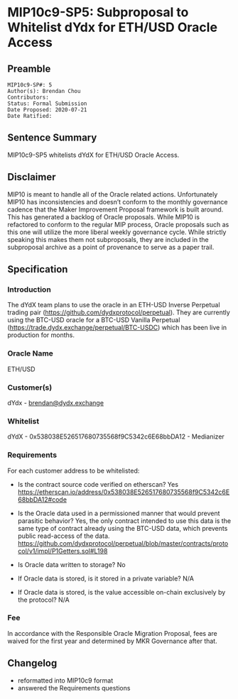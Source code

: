 # MIP10c9-SP5: Subproposal to Whitelist dYdx for ETH/USD Oracle Access

## Preamble

```
MIP10c9-SP#: 5
Author(s): Brendan Chou
Contributors:
Status: Formal Submission
Date Proposed: 2020-07-21
Date Ratified:
```
## Sentence Summary
MIP10c9-SP5 whitelists dYdX for ETH/USD Oracle Access.

## Disclaimer

MIP10 is meant to handle all of the Oracle related actions. Unfortunately MIP10 has inconsistencies and doesn’t conform to the monthly governance cadence that the Maker Improvement Proposal framework is built around. This has generated a backlog of Oracle proposals. While MIP10 is refactored to conform to the regular MIP process, Oracle proposals such as this one will utilize the more liberal weekly governance cycle. While strictly speaking this makes them not subproposals, they are included in the subproposal archive as a point of provenance to serve as a paper trail.

## Specification

### Introduction
The dYdX team plans to use the oracle in an ETH-USD Inverse Perpetual trading pair (https://github.com/dydxprotocol/perpetual). They are currently using the BTC-USD oracle for a BTC-USD Vanilla Perpetual (https://trade.dydx.exchange/perpetual/BTC-USDC) which has been live in production for months.

### Oracle Name

ETH/USD

### Customer(s)

dYdx - brendan@dydx.exchange

### Whitelist

dYdX - 0x538038E526517680735568f9C5342c6E68bbDA12 - Medianizer

### Requirements

For each customer address to be whitelisted:

* Is the contract source code verified on etherscan?
Yes https://etherscan.io/address/0x538038E526517680735568f9C5342c6E68bbDA12#code

* Is the Oracle data used in a permissioned manner that would prevent parasitic behavior?
Yes, the only contract intended to use this data is the same type of contract already using the BTC-USD data, which prevents public read-access of the data.
https://github.com/dydxprotocol/perpetual/blob/master/contracts/protocol/v1/impl/P1Getters.sol#L198

* Is Oracle data written to storage?
No

* If Oracle data is stored, is it stored in a private variable?
N/A

* If Oracle data is stored, is the value accessible on-chain exclusively by the protocol?
N/A

### Fee

In accordance with the Responsible Oracle Migration Proposal, fees are waived for the first year and determined by MKR Governance after that.

## Changelog

* reformatted into MIP10c9 format
* answered the Requirements questions